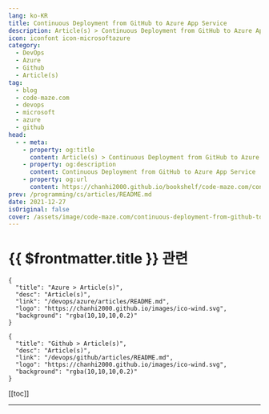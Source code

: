 ```yaml
---
lang: ko-KR
title: Continuous Deployment from GitHub to Azure App Service
description: Article(s) > Continuous Deployment from GitHub to Azure App Service
icon: iconfont icon-microsoftazure
category: 
  - DevOps
  - Azure
  - Github
  - Article(s)
tag: 
  - blog
  - code-maze.com
  - devops
  - microsoft
  - azure
  - github
head:  
  - - meta:
    - property: og:title
      content: Article(s) > Continuous Deployment from GitHub to Azure App Service
    - property: og:description
      content: Continuous Deployment from GitHub to Azure App Service
    - property: og:url
      content: https://chanhi2000.github.io/bookshelf/code-maze.com/continuous-deployment-from-github-to-azure-app-service.html
prev: /programming/cs/articles/README.md
date: 2021-12-27
isOriginal: false
cover: /assets/image/code-maze.com/continuous-deployment-from-github-to-azure-app-service/banner.png
---
```


# {{ $frontmatter.title }} 관련

```component VPCard
{
  "title": "Azure > Article(s)",
  "desc": "Article(s)",
  "link": "/devops/azure/articles/README.md",
  "logo": "https://chanhi2000.github.io/images/ico-wind.svg",
  "background": "rgba(10,10,10,0.2)"
}
```

```component VPCard
{
  "title": "Github > Article(s)",
  "desc": "Article(s)",
  "link": "/devops/github/articles/README.md",
  "logo": "https://chanhi2000.github.io/images/ico-wind.svg",
  "background": "rgba(10,10,10,0.2)"
}
```

[[toc]]

---

<SiteInfo
  name="Continuous Deployment from GitHub to Azure App Service"
  desc="In this article, we are going to learn how to configure Continuous Deployment (CD) from GitHub to Azure App Service using Deployment Center."
  url="https://code-maze.com/continuous-deployment-from-github-to-azure-app-service/"
  logo="/assets/image/code-maze.com/favicon.png"
  preview="/assets/image/code-maze.com/continuous-deployment-from-github-to-azure-app-service/banner.png"/>

<!-- TODO: 작성 -->
